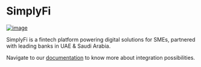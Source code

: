 # SimplyFi

[![image](https://img.shields.io/badge/LinkedIn-0077B5?style=for-the-badge&logo=linkedin&logoColor=white)](https://www.linkedin.com/company/simplyfi-com/)

SimplyFi is a fintech platform powering digital solutions for SMEs, partnered with leading banks in UAE & Saudi Arabia.

Navigate to our [documentation](https://docs.simplyfi.com/) to know more about integration possibilities.
